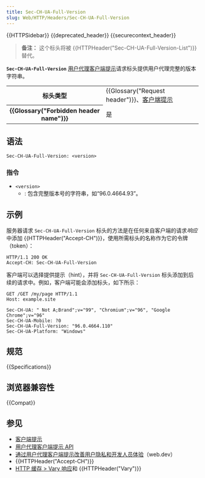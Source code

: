 ```yaml
---
title: Sec-CH-UA-Full-Version
slug: Web/HTTP/Headers/Sec-CH-UA-Full-Version
---
```


{{HTTPSidebar}} {{deprecated_header}} {{securecontext_header}}

> **备注：** 这个标头将被 {{HTTPHeader("Sec-CH-UA-Full-Version-List")}} 替代。

**`Sec-CH-UA-Full-Version`** [用户代理客户端提示](/zh-CN/docs/Web/HTTP/Client_hints#user-agent_client_hints)请求标头提供用户代理完整的版本字符串。

<table class="properties">
  <tbody>
    <tr>
      <th scope="row">标头类型</th>
      <td>
        {{Glossary("Request header")}}、<a href="/zh-CN/docs/Web/HTTP/Client_hints">客户端提示</a>
      </td>
    </tr>
    <tr>
      <th scope="row">{{Glossary("Forbidden header name")}}</th>
      <td>是</td>
    </tr>
  </tbody>
</table>

## 语法

```http
Sec-CH-UA-Full-Version: <version>
```

### 指令

- `<version>`
  - : 包含完整版本号的字符串，如“96.0.4664.93”。

## 示例

服务器请求 `Sec-CH-UA-Full-Version` 标头的方法是在任何来自客户端的请求*响应*中添加 {{HTTPHeader("Accept-CH")}}，使用所需标头的名称作为它的令牌（token）：

```http
HTTP/1.1 200 OK
Accept-CH: Sec-CH-UA-Full-Version
```

客户端可以选择提供提示（hint），并将 `Sec-CH-UA-Full-Version` 标头添加到后续的请求中。例如，客户端可能会添加标头，如下所示：

```http
GET /GET /my/page HTTP/1.1
Host: example.site

Sec-CH-UA: " Not A;Brand";v="99", "Chromium";v="96", "Google Chrome";v="96"
Sec-CH-UA-Mobile: ?0
Sec-CH-UA-Full-Version: "96.0.4664.110"
Sec-CH-UA-Platform: "Windows"
```

## 规范

{{Specifications}}

## 浏览器兼容性

{{Compat}}

## 参见

- [客户端提示](/zh-CN/docs/Web/HTTP/Client_hints)
- [用户代理客户端提示 API](/zh-CN/docs/Web/API/User-Agent_Client_Hints_API)
- [通过用户代理客户端提示改善用户隐私和开发人员体验](https://web.dev/user-agent-client-hints/)（web.dev）
- {{HTTPHeader("Accept-CH")}}
- [HTTP 缓存 > Vary 响应](/zh-CN/docs/Web/HTTP/Caching#vary_响应)和 {{HTTPHeader("Vary")}}
